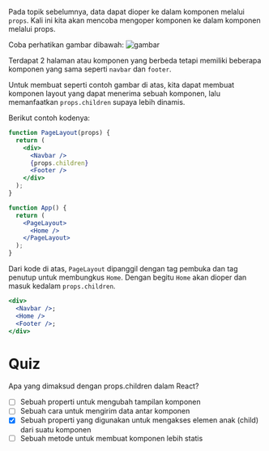Pada topik sebelumnya, data dapat dioper ke dalam komponen melalui `props`. Kali ini kita akan mencoba mengoper komponen ke dalam komponen melalui props.

Coba perhatikan gambar dibawah:
![gambar]()

Terdapat 2 halaman atau komponen yang berbeda tetapi memiliki beberapa komponen yang sama seperti `navbar` dan `footer`.

Untuk membuat seperti contoh gambar di atas, kita dapat membuat komponen layout yang dapat menerima sebuah komponen, lalu memanfaatkan `props.children` supaya lebih dinamis.

Berikut contoh kodenya:

```jsx
function PageLayout(props) {
  return (
    <div>
      <Navbar />
      {props.children}
      <Footer />
    </div>
  );
}

function App() {
  return (
    <PageLayout>
      <Home />
    </PageLayout>
  );
}
```

Dari kode di atas, `PageLayout` dipanggil dengan tag pembuka dan tag penutup untuk membungkus `Home`. Dengan begitu `Home` akan dioper dan masuk kedalam `props.children`.

```jsx
<div>
  <Navbar />;
  <Home />
  <Footer />;
</div>
```

# Quiz

Apa yang dimaksud dengan props.children dalam React?
- [ ] Sebuah properti untuk mengubah tampilan komponen
- [ ] Sebuah cara untuk mengirim data antar komponen
- [x] Sebuah properti yang digunakan untuk mengakses elemen anak (child) dari suatu komponen
- [ ] Sebuah metode untuk membuat komponen lebih statis